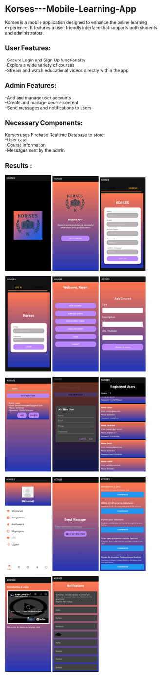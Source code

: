 # Korses---Mobile-Learning-App
Korses is a mobile application designed to enhance the online learning experience. It features a user-friendly interface that supports both students and administrators.     

## User Features:
-Secure Login and Sign Up functionality    
-Explore a wide variety of courses    
-Stream and watch educational videos directly within the app    

## Admin Features:
-Add and manage user accounts   
-Create and manage course content   
-Send messages and notifications to users          

## Necessary Components:
Korses uses Firebase Realtime Database to store:     
-User data     
-Course information  
-Messages sent by the admin  
## Results : 
<p float="left">
  <img src="screenshot/Capture d’écran 2025-05-30 025942.png" width="30%" />
  <img src="screenshot/Capture d’écran 2025-05-30 030045.png" width="30%" />
  <img src="screenshot/Capture d’écran 2025-05-30 030111.png" width="30%" />
</p>
<p float="left">
  <img src="screenshot/Capture d’écran 2025-05-30 030133.png" width="30%" />
  <img src="screenshot/Capture d’écran 2025-05-30 030156.png" width="30%" />
  <img src="screenshot/Capture d’écran 2025-05-30 030216.png" width="30%" />
</p>
<p float="left">
  <img src="screenshot/Capture d’écran 2025-05-30 030246.png" width="30%" />
  <img src="screenshot/Capture d’écran 2025-05-30 030351.png" width="30%" />
  <img src="screenshot/Capture d’écran 2025-05-30 030450.png" width="30%" />
</p>
<p float="left">
  <img src="screenshot/Capture d’écran 2025-05-30 030523.png" width="30%" />
  <img src="screenshot/Capture d’écran 2025-05-30 030551.png" width="30%" />
  <img src="screenshot/Capture d’écran 2025-05-30 030619.png" width="30%" />
</p>
<p float="left">
  <img src="screenshot/Capture d’écran 2025-05-30 030742.png" width="30%%" />
  <img src="screenshot/Capture d’écran 2025-05-30 030809.png" width="30%" />
</p>
